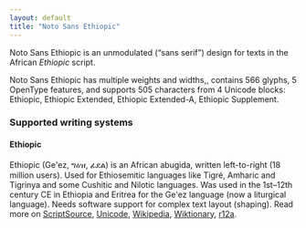 ```yaml
---
layout: default
title: "Noto Sans Ethiopic"
---
```

Noto Sans Ethiopic is an unmodulated (“sans serif”) design for texts in the African _Ethiopic_ script. 

Noto Sans Ethiopic has multiple weights and widths,, contains 566 glyphs, 5 OpenType features, and supports 505 characters from 4 Unicode blocks: Ethiopic, Ethiopic Extended, Ethiopic Extended-A, Ethiopic Supplement.


### Supported writing systems


#### Ethiopic

Ethiopic (Geʽez, <span class='autonym'>ግዕዝ, ፊደል</span>) is an African abugida, written left-to-right (18 million users). Used for Ethiosemitic languages like Tigré, Amharic and Tigrinya and some Cushitic and Nilotic languages. Was used in the 1st–12th century CE in Ethiopia and Eritrea for the Geʽez language (now a liturgical language). Needs software support for complex text layout (shaping). Read more on [ScriptSource](https://scriptsource.org/scr/Ethi), [Unicode](https://www.unicode.org/versions/Unicode13.0.0/ch19.pdf#G14116), [Wikipedia](https://en.wikipedia.org/wiki/ISO_15924:Ethi), [Wiktionary](https://en.wiktionary.org/wiki/Category:Ethiopic_script), [r12a](https://r12a.github.io/scripts/links?iso=Ethi).

